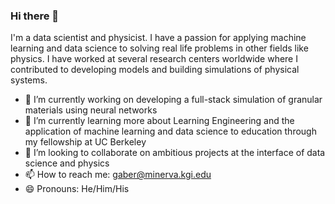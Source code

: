 ### Hi there 👋


I'm a data scientist and physicist. I have a passion for applying machine learning and data science to solving real life problems in other fields like physics. I have worked at several research centers worldwide where I contributed to developing models and building simulations of physical systems.  

- 🔭 I’m currently working on developing a full-stack simulation of granular materials using neural networks
- 🌱 I’m currently learning more about Learning Engineering and the application of machine learning and data science to education through my fellowship at UC Berkeley
- 👯 I’m looking to collaborate on ambitious projects at the interface of data science and physics 
- 📫 How to reach me: gaber@minerva.kgi.edu
- 😄 Pronouns: He/Him/His

